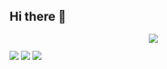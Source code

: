 ## Hi there 👋
<!--header-->
<p align='center'>
    <img src="https//capsule-render.vercel.app/api?type=rect&color=gradient&customColorList=2&fontColor=0F1035&height=200&section=header&text=Hi🖐+ByeongWan's+Github!&fontSize=40"/>
</p>
<!--badge-->
<p>
    <img src="https://img.shields.io/badge/quddhks4694@gmail.com?style=flat-square&logo=gmail&logoColor=white"/>
    <a href="https://www.instagram.com/byyung_w/"><img src="https://img.shields.io/badge/byyung_w?style=flat-square&logo=instagram&logoColor=white"/></a>
    <a href="https://devstackingdocs.tistory.com/"><img src="https://img.shields.io/badge/Tech Blog?style=flat-square&logo=tistory&logoColor=white"/></a>
</p>
<!--
**lactea94/lactea94** is a ✨ _special_ ✨ repository because its `README.md` (this file) appears on your GitHub profile.

Here are some ideas to get you started:

- 🔭 I’m currently working on ...
- 🌱 I’m currently learning ...
- 👯 I’m looking to collaborate on ...
- 🤔 I’m looking for help with ...
- 💬 Ask me about ...
- 📫 How to reach me: ...
- 😄 Pronouns: ...
- ⚡ Fun fact: ...
-->
